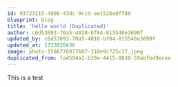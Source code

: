 ```yaml
---
id: 93723215-4998-43dc-9ccd-ae1526e8ff80
blueprint: blog
title: 'hello world (Duplicated)'
author: c6d53093-70a5-4010-bf84-815546e3090f
updated_by: c6d53093-70a5-4010-bf84-815546e3090f
updated_at: 1733820436
image: photo-1586776977607-310e9c725c37.jpeg
duplicated_from: fa4594a1-b39e-4415-8830-59abfbd9ecee
---
```

This is a test